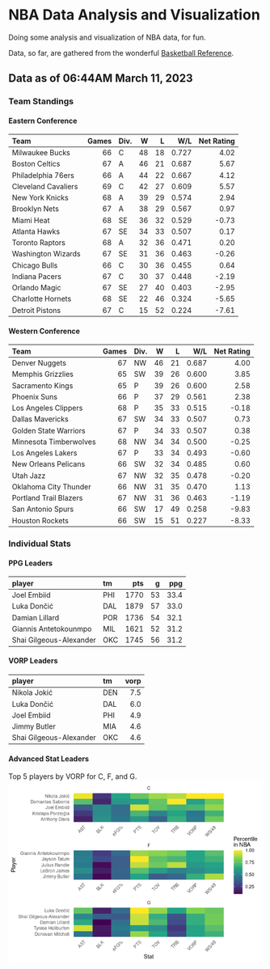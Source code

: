 # NBA Data Analysis and Visualization

Doing some analysis and visualization of NBA data, for fun.

Data, so far, are gathered from the wonderful [Basketball
Reference](https://www.basketball-reference.com/).

## Data as of 06:44AM March 11, 2023

### Team Standings

#### Eastern Conference

| Team                | Games | Div. |   W |   L |   W/L | Net Rating |
|:--------------------|------:|:-----|----:|----:|------:|-----------:|
| Milwaukee Bucks     |    66 | C    |  48 |  18 | 0.727 |       4.02 |
| Boston Celtics      |    67 | A    |  46 |  21 | 0.687 |       5.67 |
| Philadelphia 76ers  |    66 | A    |  44 |  22 | 0.667 |       4.12 |
| Cleveland Cavaliers |    69 | C    |  42 |  27 | 0.609 |       5.57 |
| New York Knicks     |    68 | A    |  39 |  29 | 0.574 |       2.94 |
| Brooklyn Nets       |    67 | A    |  38 |  29 | 0.567 |       0.97 |
| Miami Heat          |    68 | SE   |  36 |  32 | 0.529 |      -0.73 |
| Atlanta Hawks       |    67 | SE   |  34 |  33 | 0.507 |       0.17 |
| Toronto Raptors     |    68 | A    |  32 |  36 | 0.471 |       0.20 |
| Washington Wizards  |    67 | SE   |  31 |  36 | 0.463 |      -0.26 |
| Chicago Bulls       |    66 | C    |  30 |  36 | 0.455 |       0.64 |
| Indiana Pacers      |    67 | C    |  30 |  37 | 0.448 |      -2.19 |
| Orlando Magic       |    67 | SE   |  27 |  40 | 0.403 |      -2.95 |
| Charlotte Hornets   |    68 | SE   |  22 |  46 | 0.324 |      -5.65 |
| Detroit Pistons     |    67 | C    |  15 |  52 | 0.224 |      -7.61 |

#### Western Conference

| Team                   | Games | Div. |   W |   L |   W/L | Net Rating |
|:-----------------------|------:|:-----|----:|----:|------:|-----------:|
| Denver Nuggets         |    67 | NW   |  46 |  21 | 0.687 |       4.00 |
| Memphis Grizzlies      |    65 | SW   |  39 |  26 | 0.600 |       3.85 |
| Sacramento Kings       |    65 | P    |  39 |  26 | 0.600 |       2.58 |
| Phoenix Suns           |    66 | P    |  37 |  29 | 0.561 |       2.38 |
| Los Angeles Clippers   |    68 | P    |  35 |  33 | 0.515 |      -0.18 |
| Dallas Mavericks       |    67 | SW   |  34 |  33 | 0.507 |       0.73 |
| Golden State Warriors  |    67 | P    |  34 |  33 | 0.507 |       0.38 |
| Minnesota Timberwolves |    68 | NW   |  34 |  34 | 0.500 |      -0.25 |
| Los Angeles Lakers     |    67 | P    |  33 |  34 | 0.493 |      -0.60 |
| New Orleans Pelicans   |    66 | SW   |  32 |  34 | 0.485 |       0.60 |
| Utah Jazz              |    67 | NW   |  32 |  35 | 0.478 |      -0.20 |
| Oklahoma City Thunder  |    66 | NW   |  31 |  35 | 0.470 |       1.13 |
| Portland Trail Blazers |    67 | NW   |  31 |  36 | 0.463 |      -1.19 |
| San Antonio Spurs      |    66 | SW   |  17 |  49 | 0.258 |      -9.83 |
| Houston Rockets        |    66 | SW   |  15 |  51 | 0.227 |      -8.33 |

### Individual Stats

#### PPG Leaders

| player                  | tm  |  pts |   g |  ppg |
|:------------------------|:----|-----:|----:|-----:|
| Joel Embiid             | PHI | 1770 |  53 | 33.4 |
| Luka Dončić             | DAL | 1879 |  57 | 33.0 |
| Damian Lillard          | POR | 1736 |  54 | 32.1 |
| Giannis Antetokounmpo   | MIL | 1621 |  52 | 31.2 |
| Shai Gilgeous-Alexander | OKC | 1745 |  56 | 31.2 |

#### VORP Leaders

| player                  | tm  | vorp |
|:------------------------|:----|-----:|
| Nikola Jokić            | DEN |  7.5 |
| Luka Dončić             | DAL |  6.0 |
| Joel Embiid             | PHI |  4.9 |
| Jimmy Butler            | MIA |  4.6 |
| Shai Gilgeous-Alexander | OKC |  4.6 |

#### Advanced Stat Leaders

Top 5 players by VORP for C, F, and G.
![](README_files/figure-gfm/README-unnamed-chunk-7-1.png)<!-- -->
